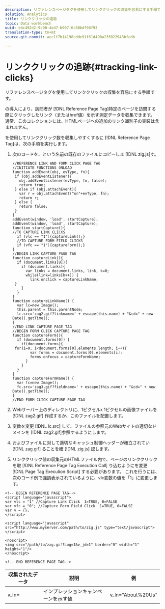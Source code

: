 ```yaml
---
description: リファレンスページタグを使用してリンククリックの収集を容易にする手順です。
solution: Analytics
title: リンククリックの追跡
topic: Data workbench
uuid: e4c492d2-9c90-4ed7-b997-6c50bdf98f93
translation-type: tm+mt
source-git-commit: aec1f7b14198cdde91f61d490a235022943bfedb

---
```



# リンククリックの追跡{#tracking-link-clicks}

リファレンスページタグを使用してリンククリックの収集を容易にする手順です。

の導入により、訪問者が [!DNL Reference Page Tag]特定のページを訪問する際にクリックしたリンク（またはhref値）を示す測定データを収集できます。 通常、このコレクションには、HTMLページへの追加のリンク識別子の実装は含まれません。

を使用してリンククリック数を収集しやすくするに [!DNL Reference Page Tag]は、次の手順を実行します。

1. 次のコードを、という名前の既存のファイルにコピーしま [!DNL zig.js]す。

   ```
   //REFERENCE LINK AND FORM CLICK PAGE TAG 
   //INITIATE FUNCTIONS ONLOAD 
   function addEvent(obj, evType, fn){  
    if (obj.addEventListener){  
      obj.addEventListener(evType, fn, false);  
      return true;  
    } else if (obj.attachEvent){  
      var r = obj.attachEvent("on"+evType, fn);  
      return r;  
    } else {  
      return false;  
    }  
   } 
   addEvent(window, 'load', startCapture); 
   addEvent(window, 'load', startCapture); 
   function startCapture(){ 
   //TO CAPTURE LINK CLICKS 
     if (vlc == "1"){captureLink();} 
     //TO CAPTURE FORM FIELD CLICKS 
     if (vfc == "1"){captureForm();} 
   } 
   //BEGIN LINK CAPTURE PAGE TAG 
   function captureLink(){ 
     if (document.links[0]){ 
       if (document.links){ 
         var links = document.links, link, k=0; 
         while(link=links[k++]) { 
           link.onclick = captureLinkName; 
    } 
       } 
     } 
   } 
   function captureLinkName() { 
     var lc=new Image(); 
     this.parent = this.parentNode; 
     lc.src='zag2.gif?linkname=' + escape(this.name) + "&cd=" + new Date().getTime(); 
   } 
   //END LINK CAPTURE PAGE TAG 
   //BEGIN FORM CLICK CAPTURE PAGE TAG 
   function captureForm(){ 
     if (document.forms[0]) { 
       if(document.forms){ 
    for(i=0; i<document.forms[0].elements.length; i++){ 
           var forms = document.forms[0].elements[i]; 
           forms.onfocus = captureFormName; 
         } 
       } 
     } 
   } 
   function captureFormName() { 
     var fc=new Image(); 
     fc.src='zag3.gif?fieldname=' + escape(this.name) + "&cd=" + new Date().getTime(); 
   } 
   //END FORM CLICK CAPTURE PAGE TAG
   ```

1. Webサーバー上のディレクトリに、1ピクセルx 1ピクセルの画像ファイルを [!DNL zag2.gif] 作成するか、このファイルを配置します。
1. 変数を変更 [!DNL lc.src] して、ファイルの参照元のWebサイトの適切なドメインを [!DNL zag2.gif]参照するようにします。

1. およびファイルに対して適切なキャッシュ制御ヘッダーが確立されてい [!DNL zag.gif] ることを確 [!DNL zig.js] 認します。

1. リンククリック値の収集元のHTMLファイル内で、ページのリンククリックを取 [!DNL Reference Page Tag Execution Call] り込むようにを変更 [!DNL Page Tag Execution Script] する必要があります。 これを行うには、次のコード例で強調表示されているように、vlc変数の値を「1」に変更します。

```
<!-- BEGIN REFERENCE PAGE TAG--> 
<script language="javascript"> 
var vlc = "1" //Capture Link Click  1=TRUE, 0=FALSE 
var vfc = "0"; //Capture Form Field Click  1=TRUE, 0=FALSE 
var v = {}; 
</script> 
 
<script language="javascript" src=”http://www.myserver.com/path/to/zig.js" type="text/javascript"></script> 
 
<noscript> 
<img src="/path/to/zag.gif?Log=1&v_jd=1" border="0" width="1" height="1"/> 
</noscript> 
 
<!-- END REFERENCE PAGE TAG-->
```

| 収集されたデータ | 説明 | 例 |
|---|---|---|
| v_ln= | インプレッションキャンペーンを示す値 | v_ln=&quot;About%20Us&quot; |

